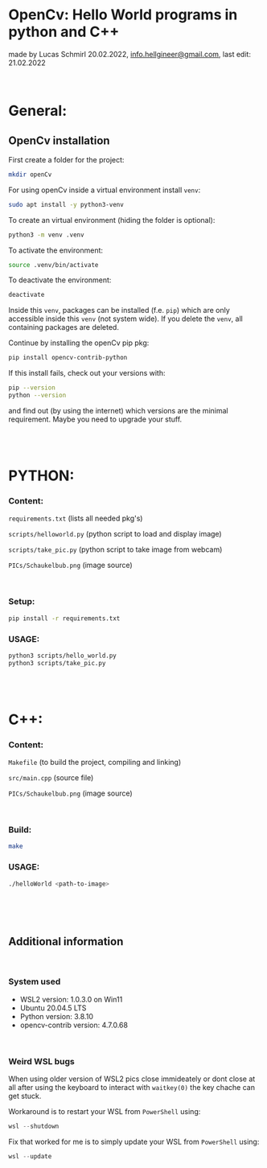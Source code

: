 #   OpenCv: Hello World programs in python and C++
made by Lucas Schmirl 20.02.2022, info.hellgineer@gmail.com, last edit: 21.02.2022

<br>

# General:

## OpenCv installation

First create a folder for the project:
```bash
mkdir openCv
```

For using openCv inside a virtual environment install `venv`:

```bash
sudo apt install -y python3-venv
```

To create an virtual environment (hiding the folder is optional):
```bash
python3 -m venv .venv
```

To activate the environment:
```bash
source .venv/bin/activate
```

To deactivate the environment:
```bash
deactivate
```

Inside this `venv`, packages can be installed (f.e. `pip`) which are only accessible inside this `venv` (not system wide). If you delete the `venv`, all containing packages are deleted. 

Continue by installing the openCv pip pkg:
```bash
pip install opencv-contrib-python
```

If this install fails, check out your versions with:
```bash
pip --version
python --version
```
and find out (by using the internet) which versions are the minimal requirement. Maybe you need to upgrade your stuff.


<br>
<br>

# PYTHON:
### Content: 
`requirements.txt` (lists all needed pkg's)

`scripts/helloworld.py` (python script to load and display image)

`scripts/take_pic.py`   (python script to take image from webcam)

`PICs/Schaukelbub.png` (image source)

<br>

### Setup:
```bash
pip install -r requirements.txt
```
### USAGE: 
```bash
python3 scripts/hello_world.py
python3 scripts/take_pic.py
```

<br>
<br>

# C++:
### Content: 
`Makefile` (to build the project, compiling and linking)

`src/main.cpp` (source file)

`PICs/Schaukelbub.png` (image source)

<br>

### Build:
```bash
make
```
### USAGE: 
```bash
./helloWorld <path-to-image>
```

<br>
<br>
<br>

## Additional information

<br>

### System used
- WSL2 version: 1.0.3.0 on Win11
- Ubuntu 20.04.5 LTS
- Python version: 3.8.10
- opencv-contrib version: 4.7.0.68


<br>

### Weird WSL bugs

When using older version of WSL2 pics close immideately or dont close at all after using the keyboard to interact with `waitkey(0)` the key chache can get stuck. 

Workaround is to restart your WSL from `PowerShell` using:
```powershell
wsl --shutdown
```
Fix that worked for me is to simply update your WSL from `PowerShell` using:

```powershell
wsl --update
```
